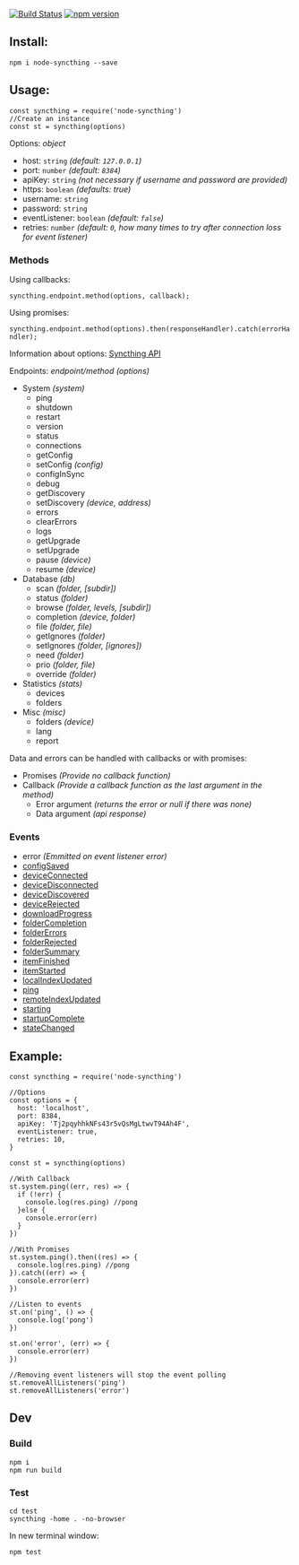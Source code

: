 [![Build Status](https://travis-ci.org/JodusNodus/node-syncthing.svg?branch=master)](https://travis-ci.org/JodusNodus/node-syncthing)
[![npm version](https://badge.fury.io/js/node-syncthing.svg)](https://badge.fury.io/js/node-syncthing)

## Install:
`npm i node-syncthing --save`

## Usage:
```
const syncthing = require('node-syncthing')
//Create an instance
const st = syncthing(options)
```

Options: _object_
* host: `string` _(default: `127.0.0.1`)_
* port: `number` _(default: `8384`)_
* apiKey: `string` _(not necessary if username and password are provided)_
* https: `boolean` _(defaults: true)_
* username: `string`
* password: `string`
* eventListener: `boolean` _(default: `false`)_
* retries: `number` _(default: `0`, how many times to try after connection loss for event listener)_

### Methods
Using callbacks:

`syncthing.endpoint.method(options, callback);`

Using promises:

`syncthing.endpoint.method(options).then(responseHandler).catch(errorHandler);`

Information about options: [Syncthing API](http://docs.syncthing.net/dev/rest.html)

Endpoints: _endpoint/method (options)_
* System _(system)_
  - ping
  - shutdown
  - restart
  - version
  - status
  - connections
  - getConfig
  - setConfig _(config)_
  - configInSync
  - debug
  - getDiscovery
  - setDiscovery _(device, address)_
  - errors
  - clearErrors
  - logs
  - getUpgrade
  - setUpgrade
  - pause _(device)_
  - resume _(device)_
* Database _(db)_
  - scan _(folder, [subdir])_
  - status _(folder)_
  - browse _(folder, levels, [subdir])_
  - completion _(device, folder)_
  - file _(folder, file)_
  - getIgnores _(folder)_
  - setIgnores _(folder, [ignores])_
  - need _(folder)_
  - prio _(folder, file)_
  - override _(folder)_
* Statistics _(stats)_
  - devices
  - folders
* Misc _(misc)_
  - folders _(device)_
  - lang
  - report

Data and errors can be handled with callbacks or with promises:
* Promises _(Provide no callback function)_
* Callback _(Provide a callback function as the last argument in the method)_
  - Error argument _(returns the error or null if there was none)_
  - Data argument _(api response)_

### Events
* error _(Emmitted on event listener error)_
* [configSaved](http://docs.syncthing.net/events/configsaved.html)
* [deviceConnected](http://docs.syncthing.net/events/deviceconnected.html)
* [deviceDisconnected](http://docs.syncthing.net/events/devicedisconnected.html)
* [deviceDiscovered](http://docs.syncthing.net/events/devicediscovered.html)
* [deviceRejected](http://docs.syncthing.net/events/devicerejected.html)
* [downloadProgress](http://docs.syncthing.net/events/downloadprogress.html)
* [folderCompletion](http://docs.syncthing.net/events/foldercompletion.html)
* [folderErrors](http://docs.syncthing.net/events/foldererrors.html)
* [folderRejected](http://docs.syncthing.net/events/folderrejected.html)
* [folderSummary](http://docs.syncthing.net/events/foldersummary.html)
* [itemFinished](http://docs.syncthing.net/events/itemfinished.html)
* [itemStarted](http://docs.syncthing.net/events/itemstarted.html)
* [localIndexUpdated](http://docs.syncthing.net/events/localindexupdated.html)
* [ping](http://docs.syncthing.net/events/ping.html)
* [remoteIndexUpdated](http://docs.syncthing.net/events/remoteindexupdated.html)
* [starting](http://docs.syncthing.net/events/starting.html)
* [startupComplete](http://docs.syncthing.net/events/startupcomplete.html)
* [stateChanged](http://docs.syncthing.net/events/statechanged.html)

## Example:
```
const syncthing = require('node-syncthing')

//Options
const options = {
  host: 'localhost',
  port: 8384,
  apiKey: 'Tj2pqyhhkNFs43r5vQsMgLtwvT94Ah4F',
  eventListener: true,
  retries: 10,
}

const st = syncthing(options)

//With Callback
st.system.ping((err, res) => {
  if (!err) {
    console.log(res.ping) //pong
  }else {
    console.error(err)
  }
})

//With Promises
st.system.ping().then((res) => {
  console.log(res.ping) //pong
}).catch((err) => {
  console.error(err)
})

//Listen to events
st.on('ping', () => {
  console.log('pong')
})

st.on('error', (err) => {
  console.error(err)
})

//Removing event listeners will stop the event polling
st.removeAllListeners('ping')
st.removeAllListeners('error')
```
## Dev
### Build
```
npm i
npm run build
```

### Test
```
cd test
syncthing -home . -no-browser
```

In new terminal window:

`npm test`
